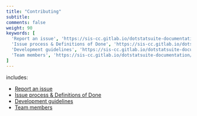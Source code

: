 ```yaml
---
title: "Contributing"
subtitle: 
comments: false
weight: 90
keywords: [
  'Report an issue', 'https://sis-cc.gitlab.io/dotstatsuite-documentation/contribution/report-an-issue',
  'Issue process & Definitions of Done', 'https://sis-cc.gitlab.io/dotstatsuite-documentation/contribution/issue-process',
  'Development guidelines', 'https://sis-cc.gitlab.io/dotstatsuite-documentation/contribution/development-guidelines',
  'Team members', 'https://sis-cc.gitlab.io/dotstatsuite-documentation/contribution/team-members',
]
---
```


includes:

* [Report an issue](/dotstatsuite-documentation/contribution/report-an-issue)
* [Issue process & Definitions of Done](/dotstatsuite-documentation/contribution/issue-process)
* [Development guidelines](/dotstatsuite-documentation/contribution/development-guidelines)
* [Team members](/dotstatsuite-documentation/contribution/team-members)
